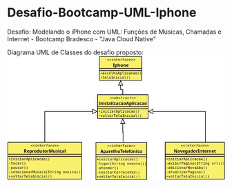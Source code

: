 # Desafio-Bootcamp-UML-Iphone
Desafio: Modelando o iPhone com UML: Funções de Músicas, Chamadas e Internet - Bootcamp Bradesco - "Java Cloud Native"


Diagrama UML de Classes do desafio proposto:
<img src="DiagramaUML.jpeg" alt="Diagrama de Classes" align="center">
